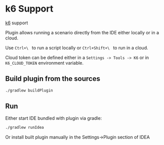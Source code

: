 # k6 Support

<!-- Plugin description -->
[k6](https://k6.io) support

Plugin allows running a scenario directly from the IDE either locally or in a cloud.

Use ``Ctrl+\ `` to run a script locally or ``Ctrl+Shift+\ `` to run in a cloud. 

Cloud token can be defined either in a ``Settings -> Tools -> K6`` or in ``K6_CLOUD_TOKEN`` environment variable.
<!-- Plugin description end -->

## Build plugin from the sources
```bash
./gradlew buildPlugin
````
## Run
Either start IDE bundled with plugin via gradle:
```bash
./gradlew runIdea
```                                             
Or install built plugin manually in the Settings->Plugin section of IDEA

